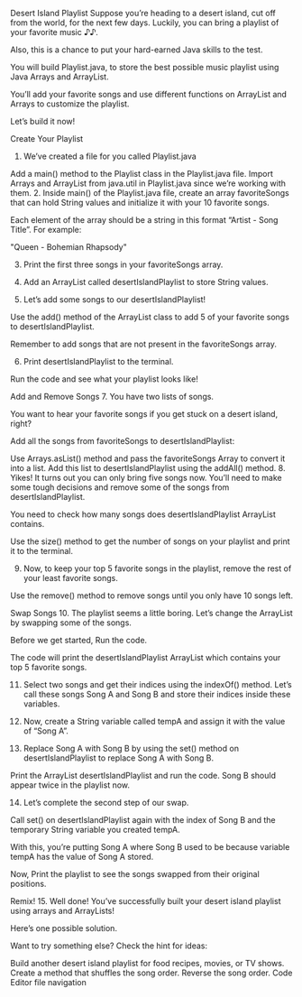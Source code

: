 Desert Island Playlist
Suppose you’re heading to a desert island, cut off from the world, for the next few days. Luckily, you can bring a playlist of your favorite music ♪♪.

Also, this is a chance to put your hard-earned Java skills to the test.

You will build Playlist.java, to store the best possible music playlist using Java Arrays and ArrayList.

You’ll add your favorite songs and use different functions on ArrayList and Arrays to customize the playlist.

Let’s build it now!

Create Your Playlist

1.  We’ve created a file for you called Playlist.java

Add a main() method to the Playlist class in the Playlist.java file.
Import Arrays and ArrayList from java.util in Playlist.java since we’re working with them. 2.
Inside main() of the Playlist.java file, create an array favoriteSongs that can hold String values and initialize it with your 10 favorite songs.

Each element of the array should be a string in this format “Artist - Song Title”. For example:

"Queen - Bohemian Rhapsody"

3.  Print the first three songs in your favoriteSongs array.

4.  Add an ArrayList called desertIslandPlaylist to store String values.

5.  Let’s add some songs to our desertIslandPlaylist!

Use the add() method of the ArrayList class to add 5 of your favorite songs to desertIslandPlaylist.

Remember to add songs that are not present in the favoriteSongs array.

6.  Print desertIslandPlaylist to the terminal.

Run the code and see what your playlist looks like!

Add and Remove Songs 7.
You have two lists of songs.

You want to hear your favorite songs if you get stuck on a desert island, right?

Add all the songs from favoriteSongs to desertIslandPlaylist:

Use Arrays.asList() method and pass the favoriteSongs Array to convert it into a list.
Add this list to desertIslandPlaylist using the addAll() method. 8.
Yikes! It turns out you can only bring five songs now. You’ll need to make some tough decisions and remove some of the songs from desertIslandPlaylist.

You need to check how many songs does desertIslandPlaylist ArrayList contains.

Use the size() method to get the number of songs on your playlist and print it to the terminal.

9.  Now, to keep your top 5 favorite songs in the playlist, remove the rest of your least favorite songs.

Use the remove() method to remove songs until you only have 10 songs left.

Swap Songs 10.
The playlist seems a little boring. Let’s change the ArrayList by swapping some of the songs.

Before we get started, Run the code.

The code will print the desertIslandPlaylist ArrayList which contains your top 5 favorite songs.

11. Select two songs and get their indices using the indexOf() method. Let’s call these songs Song A and Song B and store their indices inside these variables.

12. Now, create a String variable called tempA and assign it with the value of “Song A”.

13. Replace Song A with Song B by using the set() method on desertIslandPlaylist to replace Song A with Song B.

Print the ArrayList desertIslandPlaylist and run the code. Song B should appear twice in the playlist now.

14. Let’s complete the second step of our swap.

Call set() on desertIslandPlaylist again with the index of Song B and the temporary String variable you created tempA.

With this, you’re putting Song A where Song B used to be because variable tempA has the value of Song A stored.

Now, Print the playlist to see the songs swapped from their original positions.

Remix! 15.
Well done! You’ve successfully built your desert island playlist using arrays and ArrayLists!

Here’s one possible solution.

Want to try something else? Check the hint for ideas:

Build another desert island playlist for food recipes, movies, or TV shows.
Create a method that shuffles the song order.
Reverse the song order.
Code Editor
file navigation
